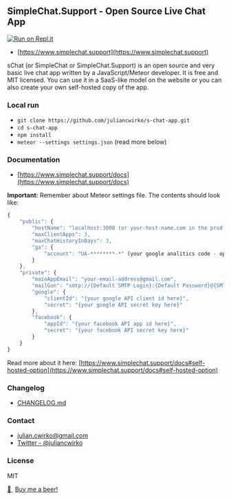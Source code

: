 ## SimpleChat.Support - Open Source Live Chat App

[![Run on Repl.it](https://repl.it/badge/github/juliancwirko/s-chat-app)](https://repl.it/github/juliancwirko/s-chat-app)


- [https://www.simplechat.support](https://www.simplechat.support)

sChat (or SimpleChat or SimpleChat.Support) is an open source and very basic live chat app written by a JavaScript/Meteor developer. It is free and MIT licensed. You can use it in a SaaS-like model on the website or you can also create your own self-hosted copy of the app.

### Local run

- `git clone https://github.com/juliancwirko/s-chat-app.git`
- `cd s-chat-app`
- `npm install`
- `meteor --settings settings.json` (read more below)

### Documentation

- [https://www.simplechat.support/docs](https://www.simplechat.support/docs)

**Important:** Remember about Meteor settings file. The contents should look like:

```javascript
{
    "public": {
        "hostName": "localhost:3000 (or your-host-name.com in the prod)",
        "maxClientApps": 3,
        "maxChatHistoryInDays": 3,
        "ga": {
            "account": "UA-********-*" (your google analitics code - optional)
        }
    },
    "private": {
        "mainAppEmail": "your-email-address@gmail.com",
        "mailGun": "smtp://{Default SMTP Login}:{Default Password}@{SMTP Hostname}:587",
        "google": {
            "clientId": "{your google API client id here}",
            "secret": "{your google API secret key here}"
        },
        "facebook": {
            "appId": "{your facebook API app id here}",
            "secret": "{your facebook API secret key here}"
        }
    }
}
```

Read more about it here: [https://www.simplechat.support/docs#self-hosted-option](https://www.simplechat.support/docs#self-hosted-option)

### Changelog

- [CHANGELOG.md](https://github.com/juliancwirko/s-chat-app/blob/master/CHANGELOG.md)

### Contact

- julian.cwirko@gmail.com
- [Twitter - @juliancwirko](https://twitter.com/JulianCwirko)

### License

MIT

<a class="bmc-button" target="_blank" href="https://www.buymeacoffee.com/juliancwirko">:beer: <span style="margin-left:5px">Buy me a beer!</span></a>
